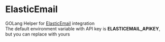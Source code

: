 # ElasticEmail
GOLang Helper for [ElasticEmail](https://elasticemail.com/) integration
<br>
The default environment variable with API key is **ELASTICEMAIL_APIKEY**, but you can replace with yours
